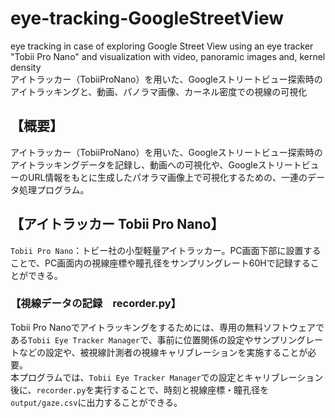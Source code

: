 # eye-tracking-GoogleStreetView
eye tracking in case of exploring Google Street View using an eye tracker "Tobii Pro Nano" and visualization with video, panoramic images and, kernel density  
アイトラッカー（TobiiProNano）を用いた、Googleストリートビュー探索時のアイトラッキングと、動画、パノラマ画像、カーネル密度での視線の可視化

## 【概要】
アイトラッカー（TobiiProNano）を用いた、Googleストリートビュー探索時のアイトラッキングデータを記録し、動画への可視化や、GoogleストリートビューのURL情報をもとに生成したパオラマ画像上で可視化するための、一連のデータ処理プログラム。

## 【アイトラッカー Tobii Pro Nano】
`Tobii Pro Nano`：トビー社の小型軽量アイトラッカー。PC画面下部に設置することで、PC画面内の視線座標や瞳孔径をサンプリングレート60Hで記録することができる。

### 【視線データの記録　recorder.py】
Tobii Pro Nanoでアイトラッキングをするためには、専用の無料ソフトウェアである`Tobii Eye Tracker Manager`で、事前に位置関係の設定やサンプリングレートなどの設定や、被視線計測者の視線キャリブレーションを実施することが必要。  
本プログラムでは、`Tobii Eye Tracker Manager`での設定とキャリブレーション後に、`recorder.py`を実行することで、時刻と視線座標・瞳孔径を`output/gaze.csv`に出力することができる。  


